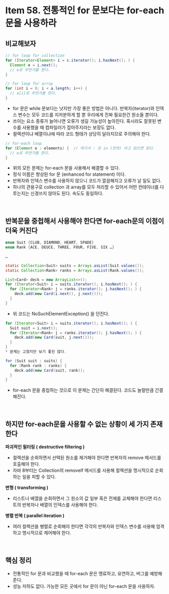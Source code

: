 # Item 58. 전통적인 for 문보다는 for-each 문을 사용하라

## 비교해보자
```java
// for loop for collection
for (Iterator<Element> i = c.iterator(); i.hasNext(); ) {
  Element e = i.next();
  // e로 무언가를 한다.
}
```

```java
// for loop for array
for (int i = 0; i < a.length; i++) {
  // a[i]로 무언가를 한다.
}
```
- for 문은 while 문보다는 낫지만 가장 좋은 방법은 아니다. 반복자(iterator)와 인덱스 변수는 모두 코드를 지저분하게 할 뿐 우리에게 진짜 필요한건 원소들 뿐이다.
- 쓰이는 요소 종류가 늘어나면 오류가 생길 가능성이 높아진다. 혹시라도 잘못된 변수를 사용했을 때 컴파일러가 잡아주지라는 보장도 없다.
- 컬렉션이냐 배열이냐에 따라 코드 형태가 상당히 달라지므로 주의해야 한다.

```java
// for-each loop
for (Element e : elements) {  // 여기서 : 은 in (안의) 라고 읽으면 된다.
  // e로 무언가를 한다.
}
```
- 위의 모든 문제는 for-each 문을 사용해서 해결할 수 있다.
- 정식 이름은 향상된 for 문 (enhanced for statement) 이다.
- 반복자와 인덱스 변수를 사용하지 않으니 코드가 깔끔해지고 오류가 날 일도 없다.
- 하나의 관용구로 collection 과 array를 모두 처리할 수 있어서 어떤 컨테이너를 다루는지는 신경쓰지 않아도 된다. 속도도 동일하다.

<br>

## 반복문을 중첩해서 사용해야 한다면 for-each문의 이점이 더욱 커진다

```java
enum Suit {CLUB, DIAMOND, HEART, SPADE}
enum Rank {ACE, DEUCE, THREE, FOUR, FIVE, SIX …}

…

static Collection<Suit> suits = Arrays.asList(Suit.values());
static Collection<Rank> ranks = Arrays.asList(Rank.values());

List<Card> deck = new ArrayList<>();
for (Iterator<Suit> i = suits.iterator(); i.hasNext(); ) {
  for (Iterator<Rank> j = ranks.iterator(); j.hasNext(); ) {
    deck.add(new Card(i.next(), j.next()));
  }
}
```
- 위 코드는 NoSuchElementException() 을 던진다.

```java
for (Iterator<Suit> i = suits.iterator(); i.hasNext(); ) {
  Suit suit = i.next();
  for (Iterator<Rank> j = ranks.iterator(); j.hasNext(); ) {
    deck.add(new Card(suit, j.next()));
  }
}
* 문제는 고쳤지만 보기 좋진 않다.

for (Suit suit : suits) {
  for (Rank rank : ranks) {
    deck.add(new Card(suit, rank));
  }
}
```
- for-each 문을 중첩하는 것으로 이 문제는 간단히 해결된다. 코드도 놀랄만큼 간결해진다.

<br>

## 하지만 for-each문을 사용할 수 없는 상황이 세 가지 존재한다
**파괴적인 필터링 ( destructive filtering )**
- 컬렉션을 순회하면서 선택된 원소를 제거해야 한다면 반복자의 remove 메서드를 호출해야 한다.
- 자바 8부터는 Collection의 removeIf 메서드를 사용해 컬렉션을 명시적으로 순회하는 일을 피할 수 있다.

**변형 ( transforming )**
- 리스트나 배열을 순회하면서 그 원소의 값 일부 혹은 전체를 교체해야 한다면 리스트의 반복자나 배열의 인덱스를 사용해야 한다.

**병렬 반복 ( parallel iteration )**
- 여러 컬렉션을 병렬로 순회해야 한다면 각각의 반복자와 인덱스 변수를 사용해 엄격하고 명시적으로 제어해야 한다.

<br>

## 핵심 정리
- 전통적인 for 문과 비교했을 때 for-each 문은 명료하고, 유연하고, 버그를 예방해준다.
- 성능 저하도 없다. 가능한 모든 곳에서 for 문이 아닌 for-each 문을 사용하자.


